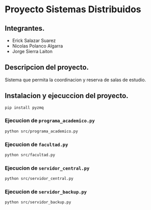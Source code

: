 # Proyecto Sistemas Distribuidos

## Integrantes.

- Erick Salazar Suarez
- Nicolas Polanco Algarra
- Jorge Sierra Laiton

## Descripcion del proyecto.
Sistema que permita la coordinacion y reserva de salas de estudio.

## Instalacion y ejecuccion del proyecto.

```bash
pip install pyzmq
```

### Ejecucion de `programa_academico.py`
```bash
python src/programa_academico.py
```

### Ejecucion de `facultad.py`
```bash
python src/facultad.py
```

### Ejecucion de `servidor_central.py`
```bash
python src/servidor_central.py
```

### Ejecucion de `servidor_backup.py`
```bash
python src/servidor_backup.py
```